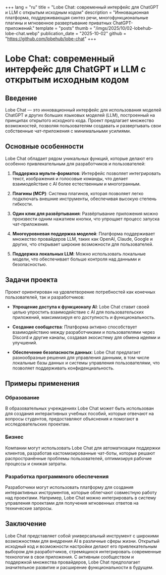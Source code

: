 +++
lang = "ru"
title = "Lobe Chat: современный интерфейс для ChatGPT и LLM с открытым исходным кодом"
description = "Инновационная платформа, поддерживающая синтез речи, многофункциональные плагины и мгновенное развертывание приватных ChatGPT-приложений."
template = "posts"
thumb = "/imgs/2025/10/02-lobehub-lobe-chat.webp"
publication_date = "2025-10-02"
github = "https://github.com/lobehub/lobe-chat"
+++

# Lobe Chat: современный интерфейс для ChatGPT и LLM с открытым исходным кодом

## Введение

Lobe Chat — это инновационный интерфейс для использования моделей ChatGPT и других больших языковых моделей (LLM), построенный на принципах открытого исходного кода. Проект предлагает множество возможностей, позволяя пользователям создавать и развертывать свои собственные чат-приложения с минимальными усилиями.

## Основные особенности

Lobe Chat обладает рядом уникальных функций, которые делают его особенно привлекательным для разработчиков и пользователей:

1. **Поддержка мульти-форматов**: Интерфейс позволяет интегрировать текст, изображения и голосовые команды, что делает взаимодействие с AI более естественным и многогранным.

2. **Плагины (MCP)**: Система плагинов, которая позволяет легко подключать внешние инструменты, обеспечивая высокую степень гибкости. 

3. **Один клик для развёртывания**: Развёртывание приложения можно произвести одним нажатием кнопки, что упрощает процесс запуска чат-приложения.

4. **Многоуровневая поддержка моделей**: Платформа поддерживает множество провайдеров LLM, таких как OpenAI, Claude, Google и других, что открывает широкие возможности для пользователей.

5. **Поддержка локальных LLM**: Можно использовать локальные модели, что обеспечивает больше контроля над данными и безопасностью.

## Задачи проекта

Проект ориентирован на удовлетворение потребностей как конечных пользователей, так и разработчиков:

- **Упрощение доступа к функционалу AI**: Lobe Chat ставит своей целью упростить взаимодействие с AI для пользовательских приложений, максимизируя его доступность и функциональность.

- **Создание сообщества**: Платформа активно способствует взаимодействию между разработчиками и пользователями через Discord и другие каналы, создавая экосистему для обмена идеями и улучшений.

- **Обеспечение безопасности данных**: Lobe Chat предлагает разнообразные решения для управления данными, в том числе локальные базы данных и системы управления пользователями, что позволяет поддерживать конфиденциальность.

## Примеры применения

### Образование

В образовательных учреждениях Lobe Chat может быть использован для создания интерактивных учебных пособий, которые отвечают на вопросы студентов, предоставляют объяснения и помогают в исследовательских проектам.

### Бизнес

Компании могут использовать Lobe Chat для автоматизации поддержки клиентов, разработав кастомизированные чат-боты, которые решают распространённые проблемы пользователей, оптимизируя рабочие процессы и снижая затраты.

### Разработка программного обеспечения

Разработчики могут использовать платформу для создания интерактивных инструментов, которые облегчают совместную работу над проектами. Например, Lobe Chat можно интегрировать в систему управления проектами для получения мгновенных ответов на технические запросы.

## Заключение

Lobe Chat представляет собой универсальный инструмент с широкими возможностями для внедрения AI в различные сферы жизни. Открытый исходный код и возможности настройки делают его привлекательным выбором для разработчиков, стремящихся интегрировать современные технологии в свои приложения. С активным сообществом и поддержкой множества провайдеров, Lobe Chat предполагает значительное развитие и расширение функциональности в будущем.
